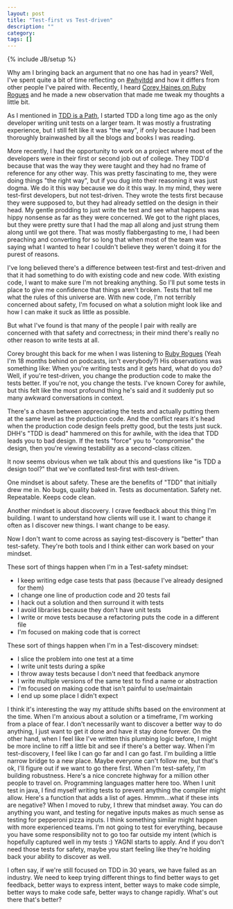 ```yaml
---
layout: post
title: "Test-first vs Test-driven"
description: ""
category:
tags: []
---
```

{% include JB/setup %}

Why am I bringing back an argument that no one has had in years?  Well, I've spent quite a bit of time reflecting on [#whyitdd] and how it differs from other people I've paired with.  Recently, I heard [Corey Haines on Ruby Rogues] and he made a new observation that made me tweak my thoughts a little bit.

As I mentioned in [TDD is a Path](http://stevenjackson.github.io/2014/01/26/tdd-is-a-path/), I started TDD a long time ago as the only developer writing unit tests on a larger team.  It was mostly a frustrating experience, but I still felt like it was "the way", if only because I had been thoroughly brainwashed by all the blogs and books I was reading.

More recently, I had the opportunity to work on a project where most of the developers were in their first or second job out of college.  They TDD'd because that was the way they were taught and they had no frame of reference for any other way.  This was pretty fascinating to me, they were doing things "the right way", but if you dug into their reasoning it was just dogma.  We do it this way because we do it this way.  In my mind, they were test-first developers, but not test-driven.  They wrote the tests first because they were supposed to, but they had already settled on the design in their head.  My gentle prodding to just write the test and see what happens was hippy nonsense as far as they were concerned.  We got to the right places, but they were pretty sure that I had the map all along and just strung them along until we got there.  That was mostly flabbergasting to me, I had been preaching and converting for so long that when most of the team was saying what I wanted to hear I couldn't believe they weren't doing it for the purest of reasons.

I've long believed there's a difference between test-first and test-driven and that it had something to do with existing code and new code.  With existing code, I want to make sure I'm not breaking anything.  So I'll put some tests in place to give me confidence that things aren't broken.  Tests that tell me what the rules of this universe are.  With new code, I'm not terribly concerned about safety, I'm focused on what a solution might look like and how I can make it suck as little as possible.

But what I've found is that many of the people I pair with really are concerned with that safety and correctness; in their mind there's really no other reason to write tests at all.

Corey brought this back for me when I was listening to [Ruby Rogues](https://devchat.tv/ruby-rogues/186-rr-the-4-rules-of-simple-design-with-corey-haines)  (Yeah I'm 18 months behind on podcasts, isn't everybody?)
His observations was something like:  When you're writing tests and it gets hard, what do you do?  Well, if you're test-driven, you change the production code to make the tests better.  If you're not, you change the tests.
I've known Corey for awhile, but this felt like the most profound thing he's said and it suddenly put so many awkward conversations in context.

There's a chasm between appreciating the tests and actually putting them at the same level as the production code.  And the conflict rears it's head when the production code design feels pretty good, but the tests just suck.  DHH's "TDD is dead" hammered on this for awhile, with the idea that TDD leads you to bad design.  If the tests "force" you to "compromise" the design, then you're viewing testability as a second-class citizen.

It now seems obvious when we talk about this and questions like "is TDD a design tool?" that we've conflated test-first with test-driven.

One mindset is about safety.  These are the benefits of "TDD" that initially drew me in.  No bugs, quality baked in.  Tests as documentation.  Safety net.  Repeatable.  Keeps code clean.

Another mindset is about discovery.  I crave feedback about this thing I'm building.  I want to understand how clients will use it.  I want to change it often as I discover new things.  I want change to be easy.

Now I don't want to come across as saying test-discovery is "better" than test-safety.  They're both tools and I think either can work based on your mindset.

These sort of things happen when I'm in a Test-safety mindset:

 * I keep writing edge case tests that pass (because I've already designed for them)
 * I change one line of production code and 20 tests fail
 * I hack out a solution and then surround it with tests
 * I avoid libraries because they don't have unit tests
 * I write or move tests because a refactoring puts the code in a different file
 * I'm focused on making code that is correct

These sort of things happen when I'm in a Test-discovery mindset:

 * I slice the problem into one test at a time
 * I write unit tests during a spike
 * I throw away tests because I don't need that feedback anymore
 * I write multiple versions of the same test to find a name or abstraction
 * I'm focused on making code that isn't painful to use/maintain
 * I end up some place I didn't expect

I think it's interesting the way my attitude shifts based on the environment at the time.  When I'm anxious about a solution or a timeframe, I'm working from a place of fear.  I don't necessarily want to discover a better way to do anything, I just want to get it done and have it stay done forever. On the other hand, when I feel like I've written this plumbing logic before, I might be more incline to riff a little bit and see if there's a better way.  When I'm test-discovery, I feel like I can go far and I can go fast.  I'm building a little narrow bridge to a new place.  Maybe everyone can't follow me, but that's ok, I'll figure out if we want to go there first.  When I'm test-safety, I'm building robustness.  Here's a nice concrete highway for a million other people to travel on.  Programming languages matter here too.  When I unit test in java, I find myself writing tests to prevent anything the compiler might allow.  Here's a function that adds a list of ages.  Hmmm...what if these ints are negative?  When I moved to ruby, I threw that mindset away.  You can do anything you want, and testing for negative inputs makes as much sense as testing for pepperoni pizza inputs.  I think something similar might happen with more experienced teams.  I'm not going to test for everything, because you have some responsibility not to go too far outside my intent (which is hopefully captured well in my tests :)  YAGNI starts to apply.  And if you don't need those tests for safety, maybe you start feeling like they're holding back your ability to discover as well.

I often say, if we're still focused on TDD in 30 years, we have failed as an industry.  We need to keep trying different things to find better ways to get feedback, better ways to express intent, better ways to make code simple, better ways to make code safe, better ways to change rapidly.  What's out there that's better?

[#whyitdd]: https://twitter.com/hashtag/whyitdd
[Corey Haines on Ruby Rogues]: https://devchat.tv/ruby-rogues/186-rr-the-4-rules-of-simple-design-with-corey-haines
